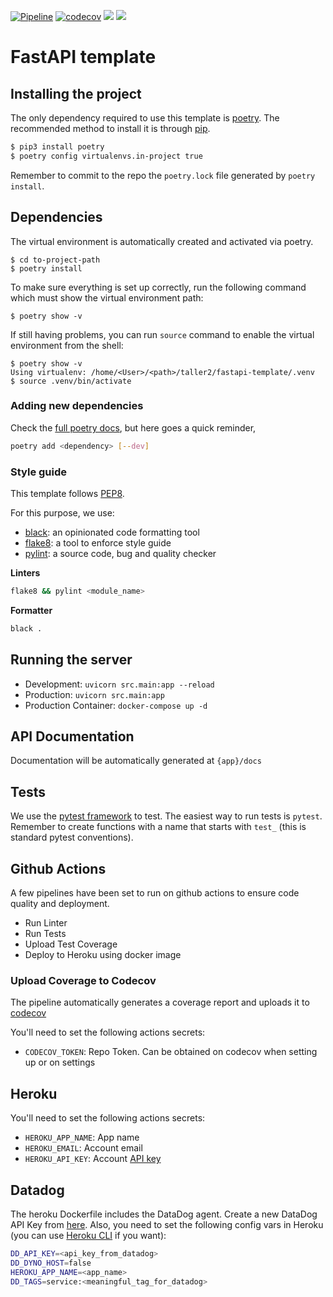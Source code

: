 [![Pipeline](https://github.com/FacuMastri/fastapi-server/actions/workflows/pipeline.yml/badge.svg?branch=main)](https://github.com/FacuMastri/fastapi-server/actions/workflows/pipeline.yml)
[![codecov](https://codecov.io/gh/FacuMastri/fastapi-server/branch/main/graph/badge.svg?token=RdVC85n674)](https://codecov.io/gh/FacuMastri/fastapi-server)
[![](https://img.shields.io/badge/python-3.6-blue.svg)](https://www.python.org/downloads/)
[![](https://img.shields.io/badge/docs-fastapi-blue.svg)](https://fastapi.tiangolo.com/)


# FastAPI template


## Installing the project

The only dependency required to use this template is [poetry](https://python-poetry.org). The recommended method to install it is through [pip](https://pypi.org/project/pip/).

```bash
$ pip3 install poetry
$ poetry config virtualenvs.in-project true
```

Remember to commit to the repo the `poetry.lock` file generated by `poetry install`.


## Dependencies

The virtual environment is automatically created and activated via poetry.

```
$ cd to-project-path
$ poetry install
```

To make sure everything is set up correctly, run the following command which must show the virtual environment path:

```
$ poetry show -v
```

If still having problems, you can run `source` command to enable the virtual environment from the shell:

```
$ poetry show -v
Using virtualenv: /home/<User>/<path>/taller2/fastapi-template/.venv
$ source .venv/bin/activate
```

### Adding new dependencies

Check the [full poetry docs](https://python-poetry.org/docs/cli/), but here goes a quick reminder,

```bash
poetry add <dependency> [--dev]
```

### Style guide

This template follows [PEP8](https://www.python.org/dev/peps/pep-0008/).

For this purpose, we use:

- [black](https://github.com/psf/black): an opinionated code formatting tool
- [flake8](https://github.com/PyCQA/flake8): a tool to enforce style guide
- [pylint](https://github.com/PyCQA/pylint): a source code, bug and quality checker

**Linters**

```bash
flake8 && pylint <module_name>
```

**Formatter**
```bash
black .
```

## Running the server

- Development: `uvicorn src.main:app --reload`
- Production: `uvicorn src.main:app`
- Production Container: `docker-compose up -d`

## API Documentation

Documentation will be automatically generated at `{app}/docs`

## Tests

We use the [pytest framework](https://fastapi.tiangolo.com/tutorial/testing/) to test. The easiest way to run tests is `pytest`.
Remember to create functions with a name that starts with `test_` (this is standard pytest conventions).

## Github Actions

A few pipelines have been set to run on github actions to ensure code quality and deployment.

- Run Linter
- Run Tests
- Upload Test Coverage
- Deploy to Heroku using docker image

### Upload Coverage to Codecov

The pipeline automatically generates a coverage report and uploads it to [codecov](https://about.codecov.io/)

You'll need to set the following actions secrets:

- `CODECOV_TOKEN`: Repo Token. Can be obtained on codecov when setting up or on settings

## Heroku

You'll need to set the following actions secrets:

- `HEROKU_APP_NAME`: App name
- `HEROKU_EMAIL`: Account email
- `HEROKU_API_KEY`: Account [API key](https://dashboard.heroku.com/account)

## Datadog

The heroku Dockerfile includes the DataDog agent.  Create a new DataDog API Key from [here](https://app.datadoghq.com/organization-settings/api-keys).
Also, you need to set the following config vars in Heroku (you can use [Heroku CLI](https://devcenter.heroku.com/articles/heroku-cli) if you want):
```bash
DD_API_KEY=<api_key_from_datadog>
DD_DYNO_HOST=false
HEROKU_APP_NAME=<app_name>
DD_TAGS=service:<meaningful_tag_for_datadog>
```
